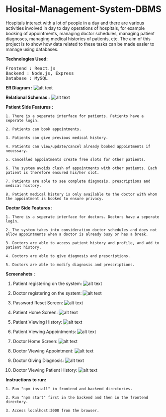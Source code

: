 # Hosital-Management-System-DBMS

Hospitals interact with a lot of people in a day and there are various activities involved in day to day operations of hospitals, for example booking of appointments, managing doctor schedules, managing patient diagnoses, managing medical histories of patients, etc. The aim of this project is to show how data related to these tasks can be made easier to manage using databases.

<b>Technologies Used:</b>
<pre>
Frontend : React.js
Backend : Node.js, Express
Database : MySQL
</pre>

<b>ER Diagram :</b>
![alt text](https://github.com/Punya-B-R/Hospital-Management-System/blob/master/Schemas&ER/myer.png?raw=true)

<b>Relational Schemas :</b>
![alt text](https://github.com/Punya-B-R/Hospital-Management-System/blob/master/Schemas&ER/schema.png?raw=true)

<b>Patient Side Features :</b>

    1. There is a seperate interface for patients. Patients have a seperate login.
    
    2. Patients can book appointments.
    
    3. Patients can give previous medical history.
    
    4. Patients can view/update/cancel already booked appointments if necessary.
    
    5. Cancelled appointments create free slots for other patients.
    
    6. The system avoids clash of appointments with other patients. Each patient is therefore ensured his/her slot.
    
    7. Patients are able to see complete diagnosis, prescriptions and medical history.
    
    8. Patient medical history is only available to the doctor with whom the appointment is booked to ensure privacy.

<b>Doctor Side Features :</b>

    1. There is a seperate interface for doctors. Doctors have a seperate login.

    2. The system takes into consideration doctor schedules and does not allow appointments when a doctor is already busy or has a break.
    
    3. Doctors are able to access patient history and profile, and add to patient history.
    
    4. Doctors are able to give diagnosis and prescriptions.
    
    5. Doctors are able to modify diagnosis and prescriptions.

<b>Screenshots :</b>
1. Patient registering on the system:
![alt text](https://github.com/Punya-B-R/Hospital-Management-System/blob/master/Screenshots/PatientRegistration.png?raw=true)

2. Doctor registering on the system:
![alt text](https://github.com/Punya-B-R/Hospital-Management-System/blob/master/Screenshots/DoctorRegistration.png?raw=true)

3. Password Reset Screen:
![alt text](https://github.com/Punya-B-R/Hospital-Management-System/blob/master/Screenshots/PasswordReset.png?raw=true)

4. Patient Home Screen:
![alt text](https://github.com/Punya-B-R/Hospital-Management-System/blob/master/Screenshots/PatientHome.png?raw=true)

5. Patient Viewing History:
![alt text](https://github.com/Punya-B-R/Hospital-Management-System/blob/master/Screenshots/PatientHistory.png?raw=true)

6. Patient Viewing Appointments:
![alt text](https://github.com/Punya-B-R/Hospital-Management-System/blob/master/Screenshots/PatientViewingAppt.png?raw=true)

7. Doctor Home Screen:
![alt text](https://github.com/Punya-B-R/Hospital-Management-System/blob/master/Screenshots/DoctorHome.png?raw=true)

8. Doctor Viewing Appointment:
![alt text](https://github.com/Punya-B-R/Hospital-Management-System/blob/master/Screenshots/DoctorViewingAppt.png?raw=true)

9. Doctor Giving Diagnosis:
![alt text](https://github.com/Punya-B-R/Hospital-Management-System/blob/master/Screenshots/Diagnosis.png?raw=true)

10. Doctor Viewing Patient History:
![alt text](https://github.com/Punya-B-R/Hospital-Management-System/blob/master/Screenshots/ViewingPatientHistory.png?raw=true)

<b>Instructions to run:</b>

    1. Run "npm install" in frontend and backend directories.
    
    2. Run "npm start" first in the backend and then in the frontend directory.
    
    3. Access localhost:3000 from the browser.

